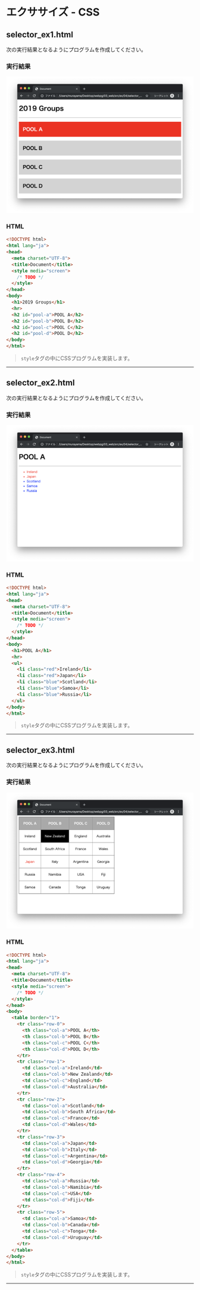 # エクササイズ - CSS

## selector_ex1.html

次の実行結果となるようにプログラムを作成してください。

### 実行結果

![](img/04/01.png)

### HTML

```html
<!DOCTYPE html>
<html lang="ja">
<head>
  <meta charset="UTF-8">
  <title>Document</title>
  <style media="screen">
    /* TODO */
  </style>
</head>
<body>
  <h1>2019 Groups</h1>
  <hr>
  <h2 id="pool-a">POOL A</h2>
  <h2 id="pool-b">POOL B</h2>
  <h2 id="pool-c">POOL C</h2>
  <h2 id="pool-d">POOL D</h2>
</body>
</html>
```

> `style`タグの中にCSSプログラムを実装します。

---

## selector_ex2.html

次の実行結果となるようにプログラムを作成してください。

### 実行結果

![](img/04/02.png)

### HTML

```html
<!DOCTYPE html>
<html lang="ja">
<head>
  <meta charset="UTF-8">
  <title>Document</title>
  <style media="screen">
    /* TODO */
  </style>
</head>
<body>
  <h1>POOL A</h1>
  <hr>
  <ul>
    <li class="red">Ireland</li>
    <li class="red">Japan</li>
    <li class="blue">Scotland</li>
    <li class="blue">Samoa</li>
    <li class="blue">Russia</li>
  </ul>
</body>
</html>
```

> `style`タグの中にCSSプログラムを実装します。

---

## selector_ex3.html

次の実行結果となるようにプログラムを作成してください。

### 実行結果

![](img/04/03.png)

### HTML

```html
<!DOCTYPE html>
<html lang="ja">
<head>
  <meta charset="UTF-8">
  <title>Document</title>
  <style media="screen">
    /* TODO */
  </style>
</head>
<body>
  <table border="1">
    <tr class="row-0">
      <th class="col-a">POOL A</th>
      <th class="col-b">POOL B</th>
      <th class="col-c">POOL C</th>
      <th class="col-d">POOL D</th>
    </tr>
    <tr class="row-1">
      <td class="col-a">Ireland</td>
      <td class="col-b">New Zealand</td>
      <td class="col-c">England</td>
      <td class="col-d">Australia</td>
    </tr>
    <tr class="row-2">
      <td class="col-a">Scotland</td>
      <td class="col-b">South Africa</td>
      <td class="col-c">France</td>
      <td class="col-d">Wales</td>
    </tr>
    <tr class="row-3">
      <td class="col-a">Japan</td>
      <td class="col-b">Italy</td>
      <td class="col-c">Argentina</td>
      <td class="col-d">Georgia</td>
    </tr>
    <tr class="row-4">
      <td class="col-a">Russia</td>
      <td class="col-b">Namibia</td>
      <td class="col-c">USA</td>
      <td class="col-d">Fiji</td>
    </tr>
    <tr class="row-5">
      <td class="col-a">Samoa</td>
      <td class="col-b">Canada</td>
      <td class="col-c">Tonga</td>
      <td class="col-d">Uruguay</td>
    </tr>
  </table>
</body>
</html>
```

> `style`タグの中にCSSプログラムを実装します。

---
